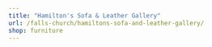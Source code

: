 ```yaml
---
title: "Hamilton's Sofa & Leather Gallery"
url: /falls-church/hamiltons-sofa-and-leather-gallery/
shop: furniture
---
```

